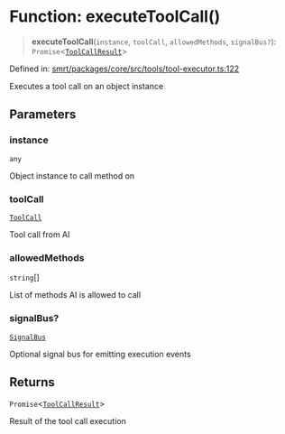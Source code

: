 # Function: executeToolCall()

> **executeToolCall**(`instance`, `toolCall`, `allowedMethods`, `signalBus?`): `Promise`\<[`ToolCallResult`](../interfaces/ToolCallResult.md)\>

Defined in: [smrt/packages/core/src/tools/tool-executor.ts:122](https://github.com/happyvertical/smrt/blob/71a16025d52b026725fd522a392015e67e1d6489/packages/core/src/tools/tool-executor.ts#L122)

Executes a tool call on an object instance

## Parameters

### instance

`any`

Object instance to call method on

### toolCall

[`ToolCall`](../interfaces/ToolCall.md)

Tool call from AI

### allowedMethods

`string`[]

List of methods AI is allowed to call

### signalBus?

[`SignalBus`](../classes/SignalBus.md)

Optional signal bus for emitting execution events

## Returns

`Promise`\<[`ToolCallResult`](../interfaces/ToolCallResult.md)\>

Result of the tool call execution
